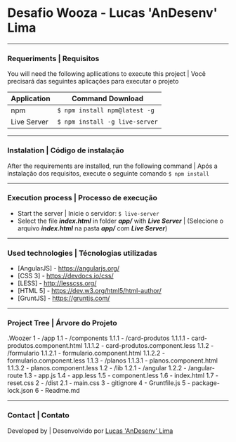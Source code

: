 

# Desafio Wooza - Lucas 'AnDesenv' Lima

-------------
### Requeriments | Requisitos
You will need the following apllications to execute this project | Você precisará das seguintes aplicações para executar o projeto

| Application | Command Download |
| ------ | ------ |
| npm | `$ npm install npm@latest -g` |
| Live Server | `$ npm install -g live-server` |

-------------
### Instalation | Código de instalação 

After the requirements are installed, run the following command | Após a instalação dos requisitos, execute o seguinte comando
`$ npm install`

-------------
### Execution process | Processo de execução
- Start the server | Inicie o servidor: `$ live-server`
- Select the file ***index.html*** in folder ***app/*** with __***Live Server***__  |
(Selecione o arquivo ***index.html*** na pasta ***app/*** com  __***Live Server***__)

-------------
### Used technologies | Técnologias utilizadas
* [AngularJS] - https://angularjs.org/
* [CSS 3] - https://devdocs.io/css/
* [LESS] - http://lesscss.org/
* [HTML 5] - https://dev.w3.org/html5/html-author/
* [GruntJS] - https://gruntjs.com/

-------------
### Project Tree | Árvore do Projeto 
.Woozer
1 - /app
1.1 - /components
1.1.1 - /card-produtos
1.1.1.1 - card-produtos.component.html
1.1.1.2 - card-produtos.component.less
1.1.2 - /formulario
1.1.2.1 - formulario.component.html
1.1.2.2 - formulario.component.less
1.1.3 - /planos
1.1.3.1 - planos.component.html
1.1.3.2 - planos.component.less
1.2 - /lib
1.2.1 - /angular
1.2.2 - /angular-route
1.3 - app.js
1.4 - app.less
1.5 - component.less
1.6 - index.html
1.7 - reset.css
2 - /dist
2.1 - main.css
3 - gitignore
4 - Gruntfile.js
5 - package-lock.json
6 - Readme.md

-------------
### Contact | Contato

Developed by | Desenvolvido por [Lucas 'AnDesenv' Lima](https://linkedin.com/in/lucas-anderson-b7a035a7/)